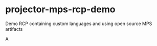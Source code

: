 # projector-mps-rcp-demo
Demo RCP containing custom languages and using open source MPS artifacts

A
